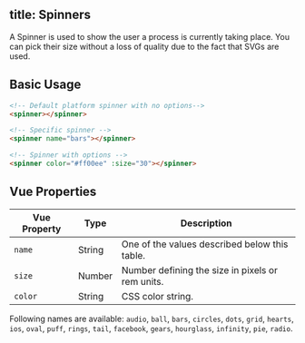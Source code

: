title: Spinners
---
A Spinner is used to show the user a process is currently taking place. You can pick their size without a loss of quality due to the fact that SVGs are used.

<input type="hidden" data-fullpage-demo="web-components/spinner">

## Basic Usage
``` html
<!-- Default platform spinner with no options-->
<spinner></spinner>

<!-- Specific spinner -->
<spinner name="bars"></spinner>

<!-- Spinner with options -->
<spinner color="#ff00ee" :size="30"></spinner>
```
## Vue Properties
| Vue Property | Type | Description |
| --- | --- | --- |
| `name` | String | One of the values described below this table. |
| `size` | Number | Number defining the size in pixels or rem units. |
| `color` | String | CSS color string. |

Following names are available: `audio`, `ball`, `bars`, `circles`, `dots`, `grid`, `hearts`, `ios`, `oval`, `puff`, `rings`, `tail`, `facebook`, `gears`, `hourglass`, `infinity`, `pie`, `radio`.
